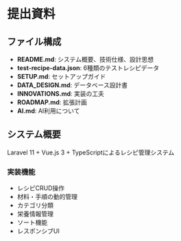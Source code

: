 # 提出資料

## ファイル構成
- **README.md**: システム概要、技術仕様、設計思想
- **test-recipe-data.json**: 6種類のテストレシピデータ
- **SETUP.md**: セットアップガイド
- **DATA_DESIGN.md**: データベース設計書
- **INNOVATIONS.md**: 実装の工夫
- **ROADMAP.md**: 拡張計画
- **AI.md**: AI利用について

## システム概要
Laravel 11 + Vue.js 3 + TypeScriptによるレシピ管理システム

### 実装機能
- レシピCRUD操作
- 材料・手順の動的管理
- カテゴリ分類
- 栄養情報管理
- ソート機能
- レスポンシブUI